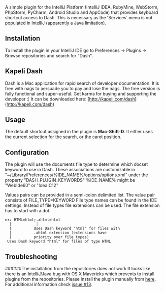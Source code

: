 A simple plugin for the IntelliJ Platform (IntelliJ IDEA, RubyMine, WebStorm, PhpStorm, PyCharm, Android Studio and AppCode) that provides keyboard shortcut access to Dash. This is necessary as the 'Services' menu is not populated in IntelliJ (apparently a Java limitation).

## Installation
To install the plugin in your IntelliJ IDE go to Preferences -> Plugins -> Browse repositories and search for "Dash".

## Kapeli Dash
Dash is a Mac application for rapid search of developer documentation. It is free with nags to persuade you to pay and lose the nags. The free version is fully functional and super-useful. Get karma for buying and supporting the developer :) It can be downloaded here:
[http://kapeli.com/dash](http://kapeli.com/dash)

## Usage
The default shortcut assigned in the plugin is **Mac-Shift-D**. It either 
uses the current selection for the search, or the caret position.

## Configuration
The plugin will use the documents file type to determine which docset keyword to use in Dash.
These associations are customizable in "~/Library/Preferences/%IDE_NAME%/options/options.xml" under the property "DASH_PLUGIN_KEYWORDS"
%IDE_NAME% might be "WebIde60" or "IdeaIC12"

Values pairs can be provided in a semi-colon delimited list. The value pair consists of FILE_TYPE=KEYWORD
File type names can be found in the IDE settings. Instead of file types file extensions can be used. The file extension has to start with a dot.

    ex: HTML=html;.xhtml=html
      |           |
      |          Uses Dash keyword "html" for files with
      |          .xhtml extension (extensions have
      |          priority over file types)
     Uses Dash keyword "html" for files of type HTML

## Troubleshooting
######The installation from the repositories does not work
It looks like there is an IntelliJ/Java bug with OS X Mavericks which prevents to install plugins from the repositories. Please install the plugin manually from [here](https://github.com/gdelmas/IntelliJDashPlugin/releases). For additional information check [issue #13](https://github.com/gdelmas/IntelliJDashPlugin/issues/13).

